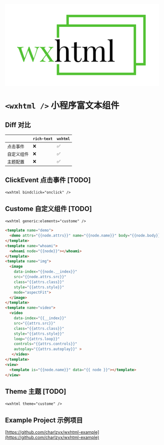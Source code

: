 ![wxhtml](./logo.png)
# `<wxhtml />` 小程序富文本组件


## Diff 对比

||`rich-text`|`wxhtml`|
|---|---|---|
|点击事件|❌|✅|
|自定义组件|❌|✅|
|主题配置|❌|✅|


## ClickEvent 点击事件 [TODO]
`<wxhtml bindclick="onclick" />`
## Custome 自定义组件 [TODO]
`<wxhtml generic:elements="custome" />`

```html
<template name="demo">
  <demo attrs="{{node.attrs}}" name="{{node.name}}" body="{{node.body}}"></demo>
</template>
<template name="whoami">
  <whoami node="{{node}}"></whoami>
</template>
<template name="img">
  <image
    data-index="{{node.__index}}"
    src="{{node.attrs.src}}"
    class="{{attrs.class}}"
    style="{{attrs.style}}"
    mode="aspectFit">
  </image>
</template>
<template name="video">
  <video
    data-index="{{__index}}"
    src="{{attrs.src}}"
    class="{{attrs.class}}"
    style="{{attrs.style}}"
    loop="{{attrs.loop}}"
    controls="{{attrs.controls}}"
    autoplay="{{attrs.autoplay}}" >
   </video>
</template>
<view>
  <template is="{{node.name}}" data="{{ node }}"></template>
</view>

```
## Theme 主题 [TODO]
`<wxhtml theme="custome" />`


## Example Project 示例项目

[https://github.com/charlzyx/wxhtml-example](https://github.com/charlzyx/wxhtml-example)
